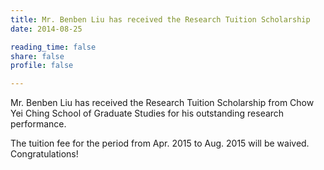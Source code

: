 ```yaml
---
title: Mr. Benben Liu has received the Research Tuition Scholarship
date: 2014-08-25

reading_time: false
share: false
profile: false

---
```

Mr. Benben Liu has received the Research Tuition Scholarship from Chow Yei Ching School of Graduate Studies for his outstanding research performance.

<!--more-->

The tuition fee for the period from Apr. 2015 to Aug. 2015 will be waived. Congratulations!